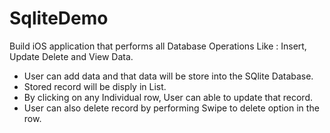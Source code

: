 # SqliteDemo
Build iOS application that performs all Database Operations Like : Insert, Update Delete and View Data.

- User can add data and that data will be store into the SQlite Database.
- Stored record will be disply in List.
- By clicking on any Individual row, User can able to update that record.
- User can also delete record by performing Swipe to delete option in the row.
